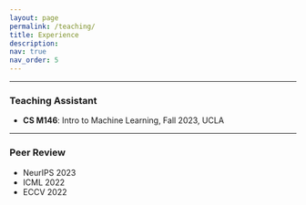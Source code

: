 ```yaml
---
layout: page
permalink: /teaching/
title: Experience
description: 
nav: true
nav_order: 5
---
```


---

### Teaching Assistant
- **CS M146**: Intro to Machine Learning, Fall 2023, UCLA


<!-- ---

### Research & Industry Experience

- **Vector Institute**, Toronto, Canada
  - Student Researcher
  - May 2019 - Sep 2022

- **H AI Lab**, Toronto, Canada
  - Research Intern
  - May 2020 - Jan 2021

- **NVIDIA AI Lab**, Toronto, Canada
  - Research Intern
  - May 2020 - Jan 2021

--- -->


---

### Peer Review

- NeurIPS 2023
- ICML 2022
- ECCV 2022
